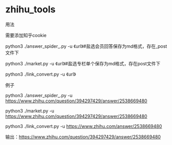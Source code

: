 ﻿# zhihu_tools

用法

需要添加知乎cookie

python3 ./answer_spider_.py -u 《url》#盐选会员回答保存为md格式，存在_post文件下

python3 ./market.py -u 《url》#盐选专栏单个保存为md格式，存在post文件下

python3 ./link_convert.py -u 《url》

例子

python3 ./answer_spider_.py -u https://www.zhihu.com/question/394297429/answer/2538669480

python3 ./market.py -u https://www.zhihu.com/question/394297429/answer/2538669480

python3 ./link_convert.py -u https://www.zhihu.com/answer/2538669480

输出：https://www.zhihu.com/question/394297429/answer/2538669480

